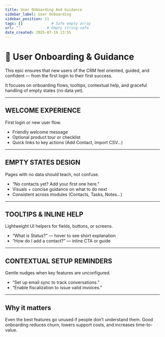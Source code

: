 ```yaml
---
title: User Onboarding And Guidance
sidebar_label: User Onboarding
sidebar_position: 11
tags: []             # Safe empty array
url: ""            # Empty string-safe
date_created: 2025-07-19 13:55
---
```

# 🎯 User Onboarding & Guidance

This epic ensures that new users of the CRM feel oriented, guided, and confident — from the first login to their first success.

It focuses on onboarding flows, tooltips, contextual help, and graceful handling of empty states (no data yet).

---
## WELCOME EXPERIENCE

First login or new user flow.

- Friendly welcome message  
- Optional product tour or checklist  
- Quick links to key actions (Add Contact, Import CSV…)

---
## EMPTY STATES DESIGN

Pages with no data should teach, not confuse.

- “No contacts yet? Add your first one here.”  
- Visuals + concise guidance on what to do next  
- Consistent across modules (Contacts, Tasks, Notes…)

---
## TOOLTIPS & INLINE HELP

Lightweight UI helpers for fields, buttons, or screens.

- “What is Status?” — hover to see short explanation  
- “How do I add a contact?” — inline CTA or guide

---
## CONTEXTUAL SETUP REMINDERS

Gentle nudges when key features are unconfigured.

- “Set up email sync to track conversations.”  
- “Enable fiscalization to issue valid invoices.”

---
## Why it matters

Even the best features go unused if people don’t understand them. Good onboarding reduces churn, lowers support costs, and increases time-to-value.
